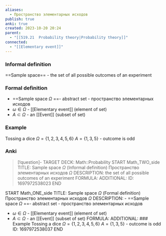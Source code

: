 ```yaml
---
aliases:
  - Пространство элементарных исходов
publish: true
anki: true
created: 2023-10-20 20:24
parent:
  - "[[519.21  Probability theory|Probability theory]]"
connected:
  - "[[Elementary event]]"
---
```

### Informal definition
==Sample space== - the set of all possible outcomes of an experiment

### Formal definition
- ==Sample space $\Omega$ ==- abstract set - пространство элементарных исходов
- $\omega \in \Omega$ - [[Elementary event]] (element of set)
- $A \subset \Omega$ - an [[Event]] (subset of set)

### Example
Tossing a dice
$\Omega = \{1, 2, 3, 4, 5, 6\}$
$A = \{1, 3, 5\}$ - outcome is odd


### Anki
> [!question]-
TARGET DECK: Math::Probability
START
Math_TWO_side
TITLE: Sample space $\Omega$ 
(Informal definition)
Пространство элементарных исходов $\Omega$
DESCRIPTION: the set of all possible outcomes of an experiment
FORMULA: 
ADDITIONAL: 
ID: 1697972538023
END

START
Math_ONE_side
TITLE: Sample space $\Omega$ 
(Formal definition)
Пространство элементарных исходов $\Omega$
DESCRIPTION: - ==Sample space $\Omega$ ==- abstract set - пространство элементарных исходов
- $\omega \in \Omega$ - [[Elementary event]] (element of set)
- $A \subset \Omega$ - an [[Event]] (subset of set)
FORMULA: 
ADDITIONAL: ### Example
Tossing a dice
$\Omega = \{1, 2, 3, 4, 5, 6\}$
$A = \{1, 3, 5\}$ - outcome is odd
ID: 1697972538037
END